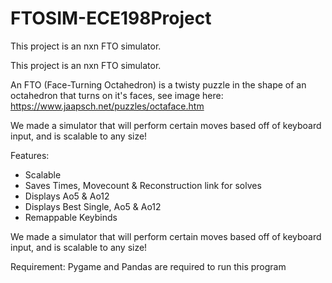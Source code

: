 # FTOSIM-ECE198Project

This project is an nxn FTO simulator.

This project is an nxn FTO simulator.

An FTO (Face-Turning Octahedron) is a twisty puzzle in the shape of an octahedron that turns on it's faces, see image here: https://www.jaapsch.net/puzzles/octaface.htm

We made a simulator that will perform certain moves based off of keyboard input, and is scalable to any size!

Features:

- Scalable
- Saves Times, Movecount & Reconstruction link for solves
- Displays Ao5 & Ao12
- Displays Best Single, Ao5 & Ao12
- Remappable Keybinds

We made a simulator that will perform certain moves based off of keyboard input, and is scalable to any size!

Requirement:
Pygame and Pandas are required to run this program
